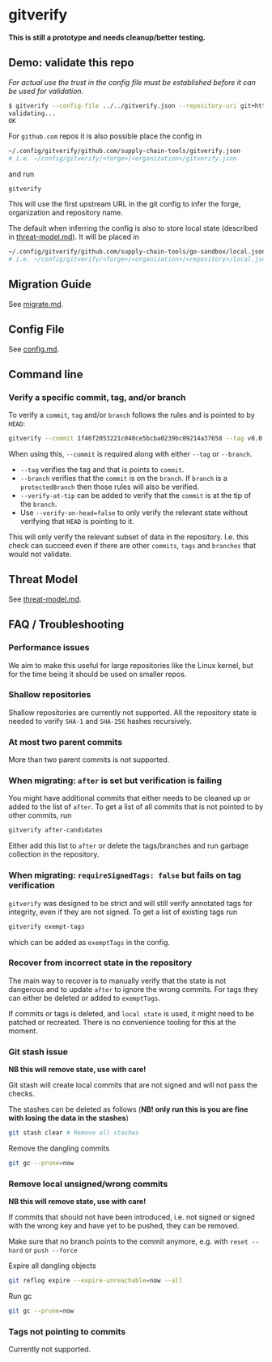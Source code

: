 # gitverify

**This is still a prototype and needs cleanup/better testing.**

## Demo: validate this repo
*For actual use the trust in the config file must be established before it can be used for validation.*
```sh
$ gitverify --config-file ../../gitverify.json --repository-uri git+https://github.com/supply-chain-tools/go-sandbox.git
validating...
OK
```

For `github.com` repos it is also possible place the config in 
```sh
~/.config/gitverify/github.com/supply-chain-tools/gitverify.json
# i.e. ~/config/gitverify/<forge>/<organization>/gitverify.json
```
and run
```
gitverify
```
This will use the first upstream URL in the git config to infer the forge, organization and repository name.

The default when inferring the config is also to store local state (described in [threat-model.md](threat-model.md)). It will be
placed in
```sh
~/.config/gitverify/github.com/supply-chain-tools/go-sandbox/local.json
# i.e. ~/config/gitverify/<forge>/<organization>/<repository>/local.json
```

## Migration Guide
See [migrate.md](migrate.md).

## Config File
See [config.md](config.md).

## Command line

### Verify a specific commit, tag, and/or branch
To verify a `commit`, `tag` and/or `branch` follows the rules and is pointed to by `HEAD`:
```sh
gitverify --commit 1f46f2053221c040ce5bcba0239bc09214a37658 --tag v0.0.1 --branch main
```
When using this, `--commit` is required along with either `--tag` or `--branch`.
 - `--tag` verifies the tag and that is points to `commit`.
 - `--branch` verifies that the `commit` is on the `branch`. If `branch` is a `protectedBranch` then those rules will also be verified.
 - `--verify-at-tip` can be added to verify that the `commit` is at the tip of the `branch`.
 - Use `--verify-on-head=false` to only verify the relevant state without verifying that `HEAD` is pointing to it.

This will only verify the relevant subset of data in the repository. I.e. this check can succeed even if there are
other `commits`, `tags` and `branches` that would not validate.

## Threat Model
See [threat-model.md](threat-model.md).

## FAQ / Troubleshooting

### Performance issues
We aim to make this useful for large repositories like the Linux kernel, but for the time being it should be used
on smaller repos.

### Shallow repositories
Shallow repositories are currently not supported. All the repository state is needed to verify `SHA-1` and `SHA-256` hashes recursively.

### At most two parent commits
More than two parent commits is not supported.

### When migrating: `after` is set but verification is failing
You might have additional commits that either needs to be cleaned up or added to the list of `after`. To get a list 
of all commits that is not pointed to by other commits, run
```sh
gitverify after-candidates
```
Either add this list to `after` or delete the tags/branches and run garbage collection in the repository.

### When migrating: `requireSignedTags: false` but fails on tag verification
`gitverify` was designed to be strict and will still verify annotated tags for integrity, even if they are not signed.
To get a list of existing tags run
```sh
gitverify exempt-tags
```
which can be added as `exemptTags` in the config.

### Recover from incorrect state in the repository
The main way to recover is to manually verify that the state is not dangerous and to update `after` to ignore the wrong
commits. For tags they can either be deleted or added to `exemptTags`.

If commits or tags is deleted, and `local state` is used, it might need to be patched or recreated. There is no convenience
tooling for this at the moment.

### Git stash issue
**NB this will remove state, use with care!**

Git stash will create local commits that are not signed and will not pass the checks.

The stashes can be deleted as follows (**NB! only run this is you are fine with losing the data in the stashes**)
```sh
git stash clear # Remove all stashes
```

Remove the dangling commits
```sh
git gc --prune=now
```
### Remove local unsigned/wrong commits
**NB this will remove state, use with care!**

If commits that should not have been introduced, i.e. not signed or signed with the wrong key and have yet to be pushed, 
they can be removed.

Make sure that no branch points to the commit anymore, e.g. with `reset --hard` or `push --force`

Expire all dangling objects
```sh
git reflog expire --expire-unreachable=now --all
```

Run gc
```sh
git gc --prune=now
```

### Tags not pointing to commits
Currently not supported.